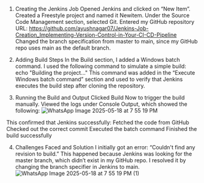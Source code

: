 1. Creating the Jenkins Job
Opened Jenkins and clicked on “New Item”. Created a Freestyle project and named it Newitem. Under the Source Code Management section, selected Git. Entered my GitHub repository URL: https://github.com/ayushnagar07/Jenkins-Job-Creation_Implementing-Version-Control-in-Your-CI-CD-Pipeline Changed the branch specification from master to main, since my GitHub repo uses main as the default branch.

2. Adding Build Steps
In the Build section, I added a Windows batch command. I used the following command to simulate a simple build: echo "Building the project..." This command was added in the “Execute Windows batch command” section and used to verify that Jenkins executes the build step after cloning the repository.

3. Running the Build and Output
Clicked Build Now to trigger the build manually. Viewed the logs under Console Output, which showed the following:
![WhatsApp Image 2025-05-18 at 7 55 19 PM](https://github.com/user-attachments/assets/20cec648-547b-4ee7-92ff-2ff9b12453c1)

This confirmed that Jenkins successfully: Fetched the code from GitHub Checked out the correct commit Executed the batch command Finished the build successfully

4. Challenges Faced and Solution
I initially got an error: “Couldn't find any revision to build.” This happened because Jenkins was looking for the master branch, which didn’t exist in my GitHub repo. I resolved it by changing the branch specifier in Jenkins to main.
![WhatsApp Image 2025-05-18 at 7 55 19 PM (1)](https://github.com/user-attachments/assets/e8c2cf8e-72b6-41fb-a055-7a88f4b7ce8b)
